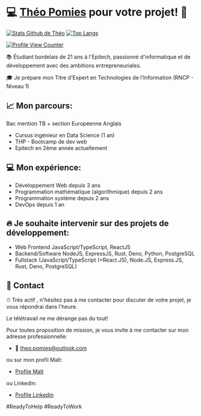 # 💻 [Théo Pomies](https://www.malt.fr/profile/theopomies) pour votre projet! 🦕
[![Stats Github de Théo](https://github-readme-stats.vercel.app/api?username=KenKakura&count_private=true&show_icons=true&theme=tokyonight)](https://github.com/KenKakura)
[![Top Langs](https://github-readme-stats.vercel.app/api/top-langs/?username=KenKakura&layout=compact&count_private=true&theme=tokyonight)](https://github.com/KenKakura)

[![Profile View Counter](https://komarev.com/ghpvc/?username=KenKakura)](https://github.com/KenKakura)

📚 Étudiant bordelais de 21 ans à l'Epitech, passionné d'informatique et de développement avec des ambitions entrepreneuriales.

🎓 Je prépare mon Titre d'Expert en Technologies de l'Information (RNCP - Niveau 1)

## 📈 Mon parcours:
Bac mention TB + section Européenne Anglais
- Cursus ingénieur en Data Science (1 an)
- THP - Bootcamp de dev web
- Epitech en 2ème année actuellement

## 💻 Mon expérience:
- Développement Web depuis 3 ans
- Programmation mathématique (algorithmique) depuis 2 ans
- Programmation système depuis 2 ans
- DevOps depuis 1 an

## 🔥 Je souhaite intervenir sur des projets de développement:
- Web Frontend JavaScript/TypeScript, ReactJS
- Backend/Software NodeJS, ExpressJS, Rust, Deno, Python, PostgreSQL
- Fullstack (JavaScript/TypeScript (+React.JS), Node.JS, Express.JS, Rust, Deno, PostgreSQL)

## 📩 Contact
⏱ Très actif , n'hésitez pas à me contacter pour discuter de votre projet, je vous répondrai dans l'heure.

Le télétravail ne me dérange pas du tout!

Pour toutes proposition de mission, je vous invite à me contacter sur mon adresse professionnelle:
- 📩 theo.pomies@outlook.com

ou sur mon profil Malt:
- [Profile Malt](https://www.malt.fr/profile/theopomies)

ou Linkedin:
- [Profile Linkedin](https://www.linkedin.com/in/theo-pomies-dev/)

#ReadyToHelp #ReadyToWork
